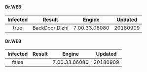 #### Dr.WEB
| Infected      | Result      | Engine      | Updated      |
|:-------------:|:-----------:|:-----------:|:------------:|
| true | BackDoor.Dizhi | 7.00.33.06080 | 20180909 |

#### Dr.WEB
| Infected      | Result      | Engine      | Updated      |
|:-------------:|:-----------:|:-----------:|:------------:|
| false |  | 7.00.33.06080 | 20180909 |

